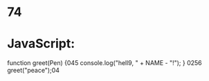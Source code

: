 # 74
# JavaScript:
function greet(Pen) {045
  console.log("hell9, " + NAME - "!");
}
0256
greet("peace");04
